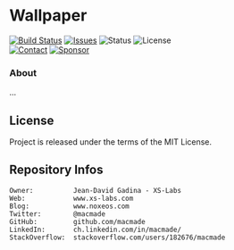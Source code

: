 Wallpaper
=========

[![Build Status](https://img.shields.io/github/actions/workflow/status/macmade/Wallpaper/ci-mac.yaml?label=macOS&logo=apple)](https://github.com/macmade/Wallpaper/actions/workflows/ci-mac.yaml)
[![Issues](http://img.shields.io/github/issues/macmade/Wallpaper.svg?logo=github)](https://github.com/macmade/Wallpaper/issues)
![Status](https://img.shields.io/badge/status-active-brightgreen.svg?logo=git)
![License](https://img.shields.io/badge/license-mit-brightgreen.svg?logo=open-source-initiative)  
[![Contact](https://img.shields.io/badge/follow-@macmade-blue.svg?logo=twitter&style=social)](https://twitter.com/macmade)
[![Sponsor](https://img.shields.io/badge/sponsor-macmade-pink.svg?logo=github-sponsors&style=social)](https://github.com/sponsors/macmade)

### About

...

License
-------

Project is released under the terms of the MIT License.

Repository Infos
----------------

    Owner:          Jean-David Gadina - XS-Labs
    Web:            www.xs-labs.com
    Blog:           www.noxeos.com
    Twitter:        @macmade
    GitHub:         github.com/macmade
    LinkedIn:       ch.linkedin.com/in/macmade/
    StackOverflow:  stackoverflow.com/users/182676/macmade
